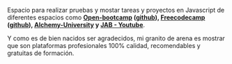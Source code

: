 Espacio para realizar pruebas y mostar tareas y proyectos en Javascript de diferentes espacios como **[Open-bootcamp](https://open-bootcamp.com/) ([github](https://github.com/Open-Bootcamp/JavaScript-Basico)), [Freecodecamp](https://www.freecodecamp.org/learn/) ([github](https://github.com/freeCodeCamp/)), [Alchemy-University](https://university.alchemy.com/) y [JAB - Youtube](https://www.youtube.com/@soyjab/playlists)**.

Y como es de bien nacidos ser agradecidos, mi granito de arena es mostrar que son plataformas profesionales 100% calidad, recomendables y gratuitas de formación.
